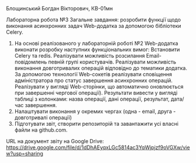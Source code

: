 Блощинський Богдан Вікторович, КВ-01мн

Лабораторна робота №3
Загальне завдання: розробити функції щодо виконання асинхронних задач Web-додатка за допомогою бібліотеки Celery.
1. На основі реалізованого у лабораторній роботі №2 Web-додатка виконати розробку наступних функціональних вимог:
	Встановити Celery та redis.
	Реалізувати можливість розсилання Email-повідомлень певній групі користувачів.
	Реалізувати можливість виконання довготривалих операцій відповідно до тематики додатка.
	За допомогою технології Web-сокетів реалізувати сповіщення адміністратора про статус завершення асинхронних операцій. Реалізувати у вигляді Web-сторінки, що автоматично оновлюється при завершенні чергової операції). Результати вивести у вигляді таблиці з колонками: назва операції, дані операції, результат, дата/час завершення.
2. Налаштувати виконання у окремих чергах (одна - email, друга - довготривалі операції)
3. Підготувати звіт, створити репозиторій та завантажити усі власні файли на github.com.

URL на документ звіту на Google Drive:
https://drive.google.com/file/d/1dDhAEyqxLGc5814ac3YqWjpjzf9oVGXw/view?usp=sharing